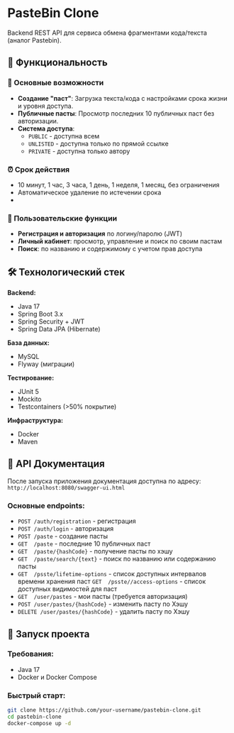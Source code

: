 # PasteBin Clone

Backend REST API для сервиса обмена фрагментами кода/текста (аналог Pastebin).

## 🚀 Функциональность

### 📌 Основные возможности
- **Создание "паст"**: Загрузка текста/кода с настройками срока жизни и уровня доступа.
- **Публичные пасты**: Просмотр последних 10 публичных паст без авторизации.
- **Система доступа**:
  - `PUBLIC` - доступна всем
  - `UNLISTED` - доступна только по прямой ссылке
  - `PRIVATE` - доступна только автору

### ⏰ Срок действия
- 10 минут, 1 час, 3 часа, 1 день, 1 неделя, 1 месяц, без ограничения
- Автоматическое удаление по истечении срока
- 
### 👤 Пользовательские функции
- **Регистрация и авторизация** по логину/паролю (JWT)
- **Личный кабинет**: просмотр, управление и поиск по своим пастам
- **Поиск**: по названию и содержимому с учетом прав доступа

## 🛠 Технологический стек

**Backend:**
- Java 17
- Spring Boot 3.x
- Spring Security + JWT
- Spring Data JPA (Hibernate)

**База данных:**
- MySQL
- Flyway (миграции)

**Тестирование:**
- JUnit 5
- Mockito
- Testcontainers (>50% покрытие)

**Инфраструктура:**
- Docker
- Maven

## 📁 API Документация

После запуска приложения документация доступна по адресу:
`http://localhost:8080/swagger-ui.html`

### Основные endpoints:
- `POST /auth/registration` - регистрация
- `POST /auth/login` - авторизация
- `POST /paste` - создание пасты
- `GET  /paste` - последние 10 публичных паст
- `GET  /paste/{hashCode}` - получение пасты по хэшу
- `GET  /paste/search/{text}` - поиск по названию или содержанию пасты
- `GET  /psste/lifetime-options` - список доступных интервалов времени хранения паст
  `GET  /psste//access-options` -  список доступных видимостей для паст
- `GET  /user/pastes` - мои пасты (требуется авторизация)
- `POST /user/pastes/{hashCode}` - изменить пасту по Хэшу
- `DELETE /user/pastes/{hashCode}` - удалить пасту по Хэшу

## 🚀 Запуск проекта

### Требования:
- Java 17
- Docker и Docker Compose

### Быстрый старт:
```bash
git clone https://github.com/your-username/pastebin-clone.git
cd pastebin-clone
docker-compose up -d